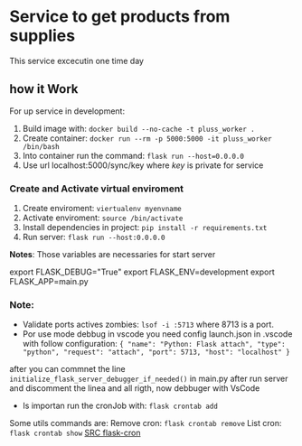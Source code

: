 # Service to get products from supplies
This service excecutin one time day

## how it Work

For up service in development:

1. Build image with: `docker build --no-cache -t pluss_worker .`
2. Create container: `docker run --rm -p 5000:5000 -it pluss_worker /bin/bash`
3. Into container run the command: `flask run --host=0.0.0.0`
4. Use url localhost:5000/sync/key  where _key_ is private for service

### Create and Activate virtual enviroment

1. Create enviroment: `viertualenv myenvname`
2. Activate enviroment: `source /bin/activate`
3. Install dependencies in project: `pip install -r requirements.txt`
4. Run server: `flask run --host:0.0.0.0`

**Notes**:
Those variables are necessaries for start server

export FLASK_DEBUG="True"
export FLASK_ENV=development
export FLASK_APP=main.py

### Note:

* Validate ports actives zombies: `lsof -i :5713` where 8713 is a port.
* Por use mode debbug in vscode you need config launch.json in .vscode with follow configuration:
`{
            "name": "Python: Flask attach",
            "type": "python",
            "request": "attach",
            "port": 5713,
            "host": "localhost"
        }`

after you can commnet the line `initialize_flask_server_debugger_if_needed()` in  main.py after run server and discomment the linea and all rigth, now debbuger with VsCode

* Is importan run the cronJob with:
 `flask crontab add`

Some utils commands are:
Remove cron: `flask crontab remove`
List cron: `flask crontab show`
[SRC flask-cron](https://pypi.org/project/flask-crontab/)




